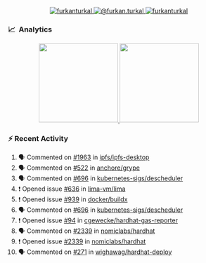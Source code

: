 <p align="center">
  <a href="https://linkedin.com/in/furkanturkal" target="blank">
    <img src="https://img.shields.io/badge/linkedin-%230077B5.svg?&style=for-the-badge&logo=linkedin&logoColor=white" alt="furkanturkal" />
  </a>
  <a href="https://medium.com/@furkan.turkal" target="blank">
    <img src="https://img.shields.io/badge/medium-%2312100E.svg?&style=for-the-badge&logo=medium&logoColor=white" alt="@furkan.turkal" />
  </a>
  <a href="https://twitter.com/furkanturkaI" target="blank">
    <img src="https://img.shields.io/badge/Twitter-1DA1F2?style=for-the-badge&logo=twitter&logoColor=white" alt="furkanturkaI" />
  </a>
</p>

### 📈 &nbsp;Analytics

<p align="center">
  <a href="https://coderstats.net/github/#Dentrax">
    <img height="180em" src="https://github-readme-stats-eight-theta.vercel.app/api?username=Dentrax&show_icons=true&theme=algolia&include_all_commits=true&count_private=true&line_height=26"/>
    <img height="180em" src="https://github-readme-stats-eight-theta.vercel.app/api/top-langs/?username=Dentrax&layout=compact&langs_count=8&theme=algolia&line_height=26"/>
  </a>
</p>

### :zap: Recent Activity

<!--START_SECTION:activity-->
1. 🗣 Commented on [#1963](https://github.com/ipfs/ipfs-desktop/issues/1963) in [ipfs/ipfs-desktop](https://github.com/ipfs/ipfs-desktop)
2. 🗣 Commented on [#522](https://github.com/anchore/grype/issues/522) in [anchore/grype](https://github.com/anchore/grype)
3. 🗣 Commented on [#696](https://github.com/kubernetes-sigs/descheduler/issues/696) in [kubernetes-sigs/descheduler](https://github.com/kubernetes-sigs/descheduler)
4. ❗️ Opened issue [#636](https://github.com/lima-vm/lima/issues/636) in [lima-vm/lima](https://github.com/lima-vm/lima)
5. ❗️ Opened issue [#939](https://github.com/docker/buildx/issues/939) in [docker/buildx](https://github.com/docker/buildx)
6. 🗣 Commented on [#696](https://github.com/kubernetes-sigs/descheduler/issues/696) in [kubernetes-sigs/descheduler](https://github.com/kubernetes-sigs/descheduler)
7. ❗️ Opened issue [#94](https://github.com/cgewecke/hardhat-gas-reporter/issues/94) in [cgewecke/hardhat-gas-reporter](https://github.com/cgewecke/hardhat-gas-reporter)
8. 🗣 Commented on [#2339](https://github.com/nomiclabs/hardhat/issues/2339) in [nomiclabs/hardhat](https://github.com/nomiclabs/hardhat)
9. ❗️ Opened issue [#2339](https://github.com/nomiclabs/hardhat/issues/2339) in [nomiclabs/hardhat](https://github.com/nomiclabs/hardhat)
10. 🗣 Commented on [#271](https://github.com/wighawag/hardhat-deploy/issues/271) in [wighawag/hardhat-deploy](https://github.com/wighawag/hardhat-deploy)
<!--END_SECTION:activity-->
